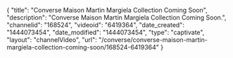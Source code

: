 {
    "title": "Converse Maison Martin Margiela Collection Coming Soon",
    "description": "Converse Maison Martin Margiela Collection Coming Soon.",
    "channelid": "168524",
    "videoid": "6419364",
    "date_created": "1444073454",
    "date_modified": "1444073454",
    "type": "captivate",
    "layout": "channelVideo",
    "url": "\/converse\/converse-maison-martin-margiela-collection-coming-soon\/168524-6419364"
}